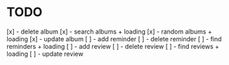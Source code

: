 # TODO

[x] - delete album
[x] - search albums + loading
[x] - random albums + loading
[x] - update album
[ ] - add reminder
[ ] - delete reminder
[ ] - find reminders + loading
[ ] - add review
[ ] - delete review
[ ] - find reviews + loading
[ ] - update review
